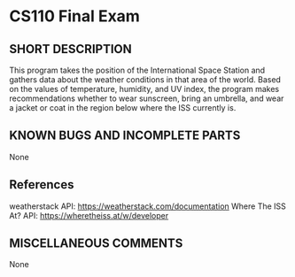 # CS110 Final Exam 

## SHORT DESCRIPTION 
This program takes the position of the International Space Station and gathers data about the weather conditions in that area of the world. Based on the values of temperature, humidity, and UV index, the program makes recommendations whether to wear sunscreen, bring an umbrella, and wear a jacket or coat in the region below where the ISS currently is. 

## KNOWN BUGS AND INCOMPLETE PARTS 
None

## References 
weatherstack API: https://weatherstack.com/documentation
Where The ISS At? API: https://wheretheiss.at/w/developer

## MISCELLANEOUS COMMENTS
None